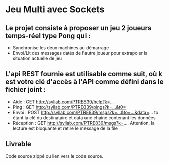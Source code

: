 # Jeu Multi avec Sockets

## Le projet consiste à proposer un jeu 2 joueurs temps-réel type Pong qui :
- Synchronise les deux machines au démarrage
- Envoi/Lit des messages datés de l'autre joueur pour extrapoler la situation actuelle de jeu

## L'api REST fournie est utilisable comme suit, où k est votre clé d'accès à l'API comme défini dans le fichier joint :
- Aide : GET http://syllab.com/PTRE839/help?k=...
- Ping : GET http://syllab.com/PTRE839/pings?k=...&t0=
- Envoi : POST http://syllab.com/PTRE839/msgs?k=...&to=...&data=... to étant la clé du destinataire et data une chaîne contenant les données
- Réception : GET http://syllab.com/PTRE839/msgs?k=.... Attention, la lecture est bloquante et retire le message de la file

## Livrable
Code source zippé ou lien vers le code source.
